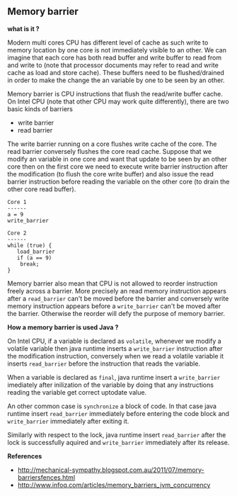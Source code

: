 ## Memory barrier

**what is it ?**

Modern multi cores CPU has different level of cache as such write to memory location by one core is not immediately visible 
to an other. We can imagine that each core has both read buffer and write buffer to read from and write to (note that processor documents may refer to read and write cache as load and store cache). These buffers need to be flushed/drained in order to make the change the an variable by one to be seen by an other.

Memory barrier is CPU instructions that flush the read/write buffer cache. On Intel CPU (note that other CPU may work quite differently), there are two basic kinds of barriers 

* write barrier
* read barrier  

The write barrier running on a core flushes write cache of the core. The read barrier conversely flushes the core read cache. 
Suppose that we modify an variable in one core and want that update to be seen by an other core then on the first core we 
need to execute write barrier instruction after the modification (to flush the core write buffer) and also issue the read 
barrier instruction before reading the variable on the other core (to drain the other core read buffer). 

    Core 1
    ------
    a = 9
    write_barrier

    Core 2
    ------
    while (true) {
       load_barrier
       if (a == 9)
        break;
    }
       
Memory barrier also mean that CPU is not allowed to reorder instruction freely across a barrier. More precisely an read memory instruction appears after a `read_barrier` can't be moved before the barrier and conversely write memory instruction appears before a `write_barrier` can't be moved after the barrier. Otherwise the reorder will defy the purpose of memory barrier.

**How a memory barrier is used Java ?**

On Intel CPU, if a variable is declared as `volatile`, whenever we modify a volatile variable then java runtime inserts a `write_barrier` instruction after the modification instruction, conversely when we read a volatile variable it inserts `read_barrier` before the instruction that reads the variable.

When a variable is declared as `final`, java runtime insert a `write_barrier` imediately after inilization of the variable by doing that any instructions reading the variable get correct uptodate value.

An other common case is `synchronize` a block of code. In that case java runtime insert `read_barrier` immediately before entering the code block and `write_barrier` immediately after exiting it.

Similarly with respect to the lock, java runtime insert `read_barrier` after the lock is successfully aquired and `write_barrier` immediately after its release.

**References**

* http://mechanical-sympathy.blogspot.com.au/2011/07/memory-barriersfences.html
* http://www.infoq.com/articles/memory_barriers_jvm_concurrency
